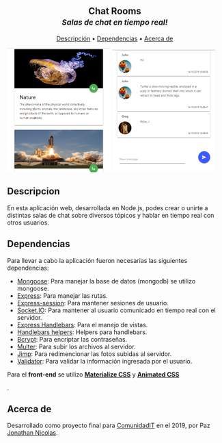 <h2 align="center">Chat Rooms<br><small><i>Salas de chat en tiempo real!</i></small></h2>

<p align="center">
  <a href="#descripcion">Descripción</a> •
  <a href="#dependencias">Dependencias</a> •
  <a href="#acerca-de">Acerca de</a>
</p>


<div style="width: 100%">
  <img width="48%" src="https://github.com/P-Jonathan/Chat/blob/master/src/uploads/default/example-3.PNG">
  <img width="48%" src="https://github.com/P-Jonathan/Chat/blob/master/src/uploads/default/example-4.PNG">
</div>


## Descripcion
  En esta aplicación web, desarrollada en Node.js, podes crear o unirte a distintas salas de chat sobre diversos tópicos y hablar en tiempo real con otros usuarios.


## Dependencias
  Para llevar a cabo la aplicación fueron necesarias las siguientes dependencias:
  
<ul>
  <li><a href="https://mongoosejs.com">Mongoose</a><span>: Para manejar la base de datos (mongodb) se utilizo mongoose.</span></li>
  <li><a href="https://expressjs.com/es/">Express</a><span>: Para manejar las rutas.</span></li>
  <li><a href="https://www.npmjs.com/package/express-session">Express-session</a><span>: Para mantener sesiones de usuario.</span></li>
  <li><a href="https://socket.io/">Socket.IO</a><span>: Para mantener al usuario comunicado en tiempo real con el servidor.</span></li>
  <li><a href="https://www.npmjs.com/package/express-handlebars">Express Handlebars</a><span>: Para el manejo de vistas.</span></li>
  <li><a href="https://github.com/helpers/handlebars-helpers">Handlebars helpers</a><span>: Helpers para handlebars.</span></li>
  <li><a href="https://www.npmjs.com/package/bcrypt">Bcrypt</a><span>: Para encriptar las contraseñas.</span></li>
  <li><a href="https://www.npmjs.com/package/multer">Multer</a><span>: Para subir los archivos al servidor.</span></li>
  <li><a href="https://www.npmjs.com/package/jimp">Jimp</a><span>: Para redimencionar las fotos subidas al servidor.</span></li>
  <li><a href="https://www.npmjs.com/package/validator">Validator</a><span>: Para validar la información ingresada por el usuario.</span></li>
</ul>

<p>Para el <strong>front-end</strong> se utilizo <a href="https://materializecss.com"><strong>Materialize CSS</strong></a> y <a href="https://github.com/daneden/animate.css"><strong>Animated CSS</strong></a></p>.

## Acerca de

Desarrollado como proyecto final para <a href="http://www.comunidadit.org">ComunidadIT</a> en el 2019, por Paz <a href="https://www.linkedin.com/in/jonathan-nicolas-paz/">Jonathan Nicolas</a>.
